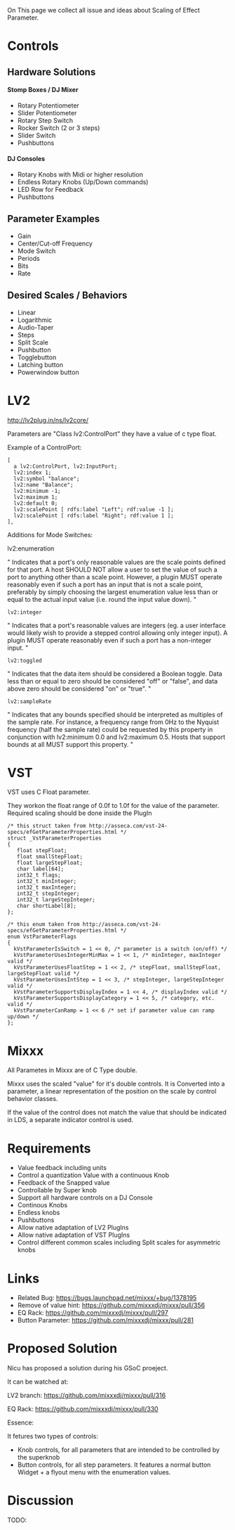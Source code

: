 On This page we collect all issue and ideas about Scaling of Effect
Parameter.

# Controls

## Hardware Solutions

#### Stomp Boxes / DJ Mixer

  - Rotary Potentiometer 
  - Slider Potentiometer 
  - Rotary Step Switch
  - Rocker Switch (2 or 3 steps) 
  - Slider Switch
  - Pushbuttons 

#### DJ Consoles

  - Rotary Knobs with Midi or higher resolution 
  - Endless Rotary Knobs (Up/Down commands)
  - LED Row for Feedback 
  - Pushbuttons 

## Parameter Examples

  - Gain
  - Center/Cut-off Frequency 
  - Mode Switch 
  - Periods 
  - Bits 
  - Rate 

## Desired Scales / Behaviors

  - Linear 
  - Logarithmic
  - Audio-Taper
  - Steps
  - Split Scale 
  - Pushbutton 
  - Togglebutton 
  - Latching button 
  - Powerwindow button

# LV2

<http://lv2plug.in/ns/lv2core/>

Parameters are "Class lv2:ControlPort" they have a value of c type
float.

Example of a ControlPort:

    [
      a lv2:ControlPort, lv2:InputPort;
      lv2:index 1;
      lv2:symbol "balance";
      lv2:name "Balance";
      lv2:minimum -1;
      lv2:maximum 1;
      lv2:default 0;
      lv2:scalePoint [ rdfs:label "Left"; rdf:value -1 ];
      lv2:scalePoint [ rdfs:label "Right"; rdf:value 1 ];
    ],

Additions for Mode Switches:

lv2:enumeration

" Indicates that a port's only reasonable values are the scale points
defined for that port. A host SHOULD NOT allow a user to set the value
of such a port to anything other than a scale point. However, a plugin
MUST operate reasonably even if such a port has an input that is not a
scale point, preferably by simply choosing the largest enumeration value
less than or equal to the actual input value (i.e. round the input value
down). "

    lv2:integer

" Indicates that a port's reasonable values are integers (eg. a user
interface would likely wish to provide a stepped control allowing only
integer input). A plugin MUST operate reasonably even if such a port has
a non-integer input. "

    lv2:toggled

" Indicates that the data item should be considered a Boolean toggle.
Data less than or equal to zero should be considered "off" or "false",
and data above zero should be considered "on" or "true". "

    lv2:sampleRate

" Indicates that any bounds specified should be interpreted as multiples
of the sample rate. For instance, a frequency range from 0Hz to the
Nyquist frequency (half the sample rate) could be requested by this
property in conjunction with lv2:minimum 0.0 and lv2:maximum 0.5. Hosts
that support bounds at all MUST support this property. "

# VST

VST uses C Float parameter.

They workon the float range of 0.0f to 1.0f for the value of the
parameter. Required scaling should be done inside the PlugIn

    /* this struct taken from http://asseca.com/vst-24-specs/efGetParameterProperties.html */
    struct _VstParameterProperties
    {
       float stepFloat;
       float smallStepFloat;
       float largeStepFloat;
       char label[64];
       int32_t flags;
       int32_t minInteger;
       int32_t maxInteger;
       int32_t stepInteger;
       int32_t largeStepInteger;
       char shortLabel[8];
    };

    /* this enum taken from http://asseca.com/vst-24-specs/efGetParameterProperties.html */
    enum VstParameterFlags
    {
      kVstParameterIsSwitch = 1 << 0, /* parameter is a switch (on/off) */
      kVstParameterUsesIntegerMinMax = 1 << 1, /* minInteger, maxInteger valid */
      kVstParameterUsesFloatStep = 1 << 2, /* stepFloat, smallStepFloat, largeStepFloat valid */
      kVstParameterUsesIntStep = 1 << 3, /* stepInteger, largeStepInteger valid */
      kVstParameterSupportsDisplayIndex = 1 << 4, /* displayIndex valid */
      kVstParameterSupportsDisplayCategory = 1 << 5, /* category, etc. valid */
      kVstParameterCanRamp = 1 << 6 /* set if parameter value can ramp up/down */
    };

# Mixxx

All Parametes in Mixxx are of C Type double.

Mixxx uses the scaled "value" for it's double controls. It is Converted
into a parameter, a linear representation of the position on the scale
by control behavior classes.

If the value of the control does not match the value that should be
indicated in LDS, a separate indicator control is used.

# Requirements

  - Value feedback including units 
  - Control a quantization Value with a continuous Knob 
  - Feedback of the Snapped value 
  - Controllable by Super knob 
  - Support all hardware controls on a DJ Console 
  - Continous Knobs
  - Endless knobs
  - Pushbuttons
  - Allow native adaptation of LV2 PlugIns
  - Allow native adaptation of VST PlugIns 
  - Control different common scales including Split scales for
    asymmetric knobs 

# Links

  - Related Bug: <https://bugs.launchpad.net/mixxx/+bug/1378195>
  - Remove of value hint: <https://github.com/mixxxdj/mixxx/pull/356>
  - EQ Rack: <https://github.com/mixxxdj/mixxx/pull/297>
  - Button Parameter: <https://github.com/mixxxdj/mixxx/pull/281>

# Proposed Solution

Nicu has proposed a solution during his GSoC proeject.

It can be watched at:

LV2 branch: <https://github.com/mixxxdj/mixxx/pull/316>

EQ Rack: <https://github.com/mixxxdj/mixxx/pull/330>

Essence:

It fetures two types of controls:

  - Knob controls, for all parameters that are intended to be controlled
    by the superknob 
  - Button controls, for all step parameters. It features a normal
    button Widget + a flyout menu with the enumeration values. 

# Discussion

TODO:

